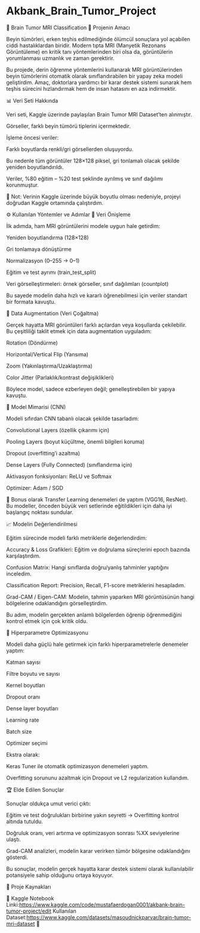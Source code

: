 # Akbank_Brain_Tumor_Project
🧠 Brain Tumor MRI Classification
🎯 Projenin Amacı

Beyin tümörleri, erken teşhis edilmediğinde ölümcül sonuçlara yol açabilen ciddi hastalıklardan biridir. Modern tıpta MRI (Manyetik Rezonans Görüntüleme) en kritik tanı yöntemlerinden biri olsa da, görüntülerin yorumlanması uzmanlık ve zaman gerektirir.

Bu projede, derin öğrenme yöntemlerini kullanarak MRI görüntülerinden beyin tümörlerini otomatik olarak sınıflandırabilen bir yapay zeka modeli geliştirdim.
Amaç, doktorlara yardımcı bir karar destek sistemi sunarak hem teşhis sürecini hızlandırmak hem de insan hatasını en aza indirmektir.

📊 Veri Seti Hakkında

Veri seti, Kaggle üzerinde paylaşılan Brain Tumor MRI Dataset’ten alınmıştır.

Görseller, farklı beyin tümörü tiplerini içermektedir.

İşleme öncesi veriler:

Farklı boyutlarda renkli/gri görsellerden oluşuyordu.

Bu nedenle tüm görüntüler 128×128 piksel, gri tonlamalı olacak şekilde yeniden boyutlandırıldı.

Veriler, %80 eğitim – %20 test şeklinde ayrılmış ve sınıf dağılımı korunmuştur.

📌 Not: Verinin Kaggle üzerinde büyük boyutlu olması nedeniyle, projeyi doğrudan Kaggle ortamında çalıştırdım.

⚙️ Kullanılan Yöntemler ve Adımlar
🔹 Veri Önişleme

İlk adımda, ham MRI görüntülerini modele uygun hale getirdim:

Yeniden boyutlandırma (128×128)

Gri tonlamaya dönüştürme

Normalizasyon (0–255 → 0–1)

Eğitim ve test ayrımı (train_test_split)

Veri görselleştirmeleri: örnek görseller, sınıf dağılımları (countplot)

Bu sayede modelin daha hızlı ve kararlı öğrenebilmesi için veriler standart bir formata kavuştu.

🔹 Data Augmentation (Veri Çoğaltma)

Gerçek hayatta MRI görüntüleri farklı açılardan veya koşullarda çekilebilir. Bu çeşitliliği taklit etmek için data augmentation uyguladım:

Rotation (Döndürme)

Horizontal/Vertical Flip (Yansıma)

Zoom (Yakınlaştırma/Uzaklaştırma)

Color Jitter (Parlaklık/kontrast değişiklikleri)

Böylece model, sadece ezberleyen değil; genelleştirebilen bir yapıya kavuştu.

🔹 Model Mimarisi (CNN)

Modeli sıfırdan CNN tabanlı olacak şekilde tasarladım:

Convolutional Layers (özellik çıkarımı için)

Pooling Layers (boyut küçültme, önemli bilgileri koruma)

Dropout (overfitting’i azaltma)

Dense Layers (Fully Connected) (sınıflandırma için)

Aktivasyon fonksiyonları: ReLU ve Softmax

Optimizer: Adam / SGD

📌 Bonus olarak Transfer Learning denemeleri de yaptım (VGG16, ResNet). Bu modeller, önceden büyük veri setlerinde eğitildikleri için daha iyi başlangıç noktası sundular.

📈 Modelin Değerlendirilmesi

Eğitim sürecinde modeli farklı metriklerle değerlendirdim:

Accuracy & Loss Grafikleri: Eğitim ve doğrulama süreçlerini epoch bazında karşılaştırdım.

Confusion Matrix: Hangi sınıflarda doğru/yanlış tahminler yaptığını inceledim.

Classification Report: Precision, Recall, F1-score metriklerini hesapladım.

Grad-CAM / Eigen-CAM: Modelin, tahmin yaparken MRI görüntüsünün hangi bölgelerine odaklandığını görselleştirdim.

Bu adım, modelin gerçekten anlamlı bölgelerden öğrenip öğrenmediğini kontrol etmek için çok kritik oldu.

🔧 Hiperparametre Optimizasyonu

Modeli daha güçlü hale getirmek için farklı hiperparametrelerle denemeler yaptım:

Katman sayısı

Filtre boyutu ve sayısı

Kernel boyutları

Dropout oranı

Dense layer boyutları

Learning rate

Batch size

Optimizer seçimi

Ekstra olarak:

Keras Tuner ile otomatik optimizasyon denemeleri yaptım.

Overfitting sorununu azaltmak için Dropout ve L2 regularization kullandım.

🏆 Elde Edilen Sonuçlar

Sonuçlar oldukça umut verici çıktı:

Eğitim ve test doğrulukları birbirine yakın seyretti → Overfitting kontrol altında tutuldu.

Doğruluk oranı, veri artırma ve optimizasyon sonrası %XX seviyelerine ulaştı.

Grad-CAM analizleri, modelin karar verirken tümör bölgesine odaklandığını gösterdi.

Bu sonuçlar, modelin gerçek hayatta karar destek sistemi olarak kullanılabilir potansiyele sahip olduğunu ortaya koyuyor.

🔗 Proje Kaynakları

📎 Kaggle Notebook Linki:https://www.kaggle.com/code/mustafaerdogan0001/akbank-brain-tumor-project/edit
  Kullanılan Dataset:https://www.kaggle.com/datasets/masoudnickparvar/brain-tumor-mri-dataset
📎 
